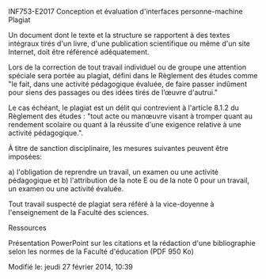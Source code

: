 INF753-E2017 Conception et évaluation d'interfaces personne-machine
Plagiat

Un document dont le texte et la structure se rapportent à des textes intégraux tirés d'un livre, d'une publication scientifique ou même d'un site Internet, doit être référencé adéquatement.

Lors de la correction de tout travail individuel ou de groupe une attention spéciale sera portée au plagiat, défini dans le Règlement des études comme "le fait, dans une activité pédagogique évaluée, de faire passer indûment pour siens des passages ou des idées tirés de l’œuvre d'autrui."

Le cas échéant, le plagiat est un délit qui contrevient à l'article 8.1.2 du Règlement des études : "tout acte ou manœuvre visant à tromper quant au rendement scolaire ou quant à la réussite d'une exigence relative à une activité pédagogique.".

À titre de sanction disciplinaire, les mesures suivantes peuvent être imposées:

a) l'obligation de reprendre un travail, un examen ou une activité pédagogique et b) l'attribution de la note E ou de la note 0 pour un travail, un examen ou une activité évaluée.

Tout travail suspecté de plagiat sera référé à la vice-doyenne à l'enseignement de la Faculté des sciences.

Ressources

Présentation PowerPoint sur les citations et la rédaction d'une bibliographie selon les normes de la Faculté d'éducation (PDF 950 Ko)

Modifié le: jeudi 27 février 2014, 10:39
